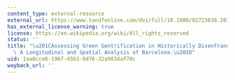 ```yaml
---
content_type: external-resource
external_url: https://www.tandfonline.com/doi/full/10.1080/02723638.2017.1349987
has_external_license_warning: true
license: https://en.wikipedia.org/wiki/All_rights_reserved
status: ''
title: "\u201CAssessing Green Gentrification in Historically Disenfranchised Neighborhoods:\
  \ A Longitudinal and Spatial Analysis of Barcelona.\u201D"
uid: 1aa0cce6-196f-45b3-9d76-32a9834af70c
wayback_url: ''
---
```

